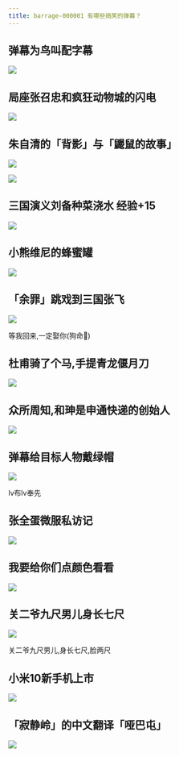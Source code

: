 ```yaml
---
title: barrage-000001 有哪些搞笑的弹幕？
---
```




## 弹幕为鸟叫配字幕


![](https://www.v2fy.com/asset/barrage-000001/gu.jpg)


## 局座张召忠和疯狂动物城的闪电

![](https://www.v2fy.com/asset/barrage-000001/juzuo.png)


## 朱自清的「背影」与「鼹鼠的故事」

![](https://www.v2fy.com/asset/barrage-000001/yanshu.png)

![](https://www.v2fy.com/asset/barrage-000001/beiying.png)


## 三国演义刘备种菜浇水 经验+15

![](https://www.v2fy.com/asset/barrage-000001/liubei.png)



## 小熊维尼的蜂蜜罐


![](https://www.v2fy.com/asset/barrage-000001/weini.png)


## 「余罪」跳戏到三国张飞

![](https://www.v2fy.com/asset/barrage-000001/yuzui.jpg)

等我回来,一定娶你(狗命🐶)


## 杜甫骑了个马,手提青龙偃月刀

![](https://www.v2fy.com/asset/barrage-000001/dufu.png)



## 众所周知,和珅是申通快递的创始人


![](https://www.v2fy.com/asset/barrage-000001/heshen.png)


## 弹幕给目标人物戴绿帽

![](https://www.v2fy.com/asset/barrage-000001/lvbudiaochan.png)

lv布lv奉先




## 张全蛋微服私访记


![](https://www.v2fy.com/asset/barrage-000001/quandan.png)


## 我要给你们点颜色看看

![](https://www.v2fy.com/asset/barrage-000001/color.jpg)


## 关二爷九尺男儿身长七尺

![](https://www.v2fy.com/asset/barrage-000001/guanyv.png)

关二爷九尺男儿,身长七尺,脸两尺


## 小米10新手机上市

![](https://www.v2fy.com/asset/barrage-000001/nuojiya.png)


## 「寂静岭」的中文翻译「哑巴屯」


![](https://www.v2fy.com/asset/barrage-000001/yabatun.png)

